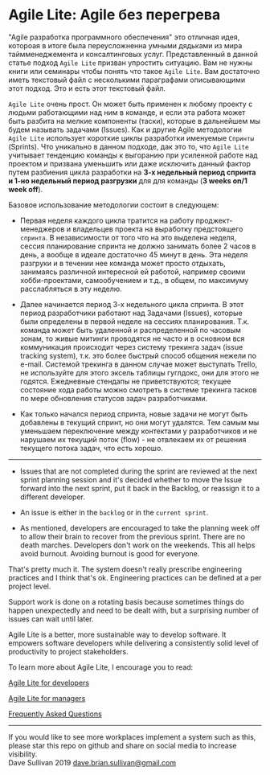 # Agile Lite: Agile без перегрева

"Agile разработка программного обеспечения" это отличная идея, котороая в итоге была переусложненна умными дядьками из мира таймменеджемента и консалтинговых услуг. Представленный в данной статье подход `Agile Lite` призван упростить ситуацию. Вам не нужны книги или семинары чтобы понять что такое `Agile Lite`. Вам достаточно иметь текстовый файл с несколькими параграфами описывающими этот подход. Это и есть этот текстовый файл.

`Agile Lite` очень прост. Он может быть применен к любому проекту с людьми работающими над ним в команде, и если эта работа может быть разбита на мелкие компоненты (таски), которые в дальнейшем мы будем называть задачами (Issues). Как и другие Agile методологии `Agile Lite` использует короткие циклы разработки именуемые `Спринты` (Sprints). Что уникально в данном подходе, дак это то, что `Agile Lite` учитывает тенденцию команды к выгоранию при усиленной работе над проектом и призвана уменьшить или даже исключить данный фактор путем разбиения цикла разработки на **3-х недельный период спринта и 1-но недельный период разгрузки** для для команды (**3 weeks on/1 week off**).


Базовое использование методологии состоит в следующем:

* Первая неделя каждого цикла тратится на работу проджект-менеджеров и владельцев проекта на выработку предстоящего `спринта`. В независимости от того что на это выделена неделя, сессия планирование спринта не должно занимать более 2 часов в день, а вообще в идеале достаточно 45 минут в день. Эта неделя разгруки и в течении нее команда может просто отдыхать, занимаясь различной интересной ей работой, например своими хобби-проектами, самообучением и т.д., в общем, по максимуму расслабляться в эту неделю.

* Далее начинается период 3-х недельного цикла спринта. В этот период разработчики работают над Задачами (Issues), которые были определены в первой неделе на сессиях планирования. Т.к. команда может быть удаленной и распределенной по часовым зонам, то живые митинги проводятся не часто и в основном вся коммуникация происходит через систему трекинга задач (issue tracking system), т.к. это более быстрый способ общения нежели по e-mail. Системой трекинга в данном случае может выступать Trello, не используйте для этого эксель таблицы гуглдокс, они для этого не годятся. Ежедневные стендапы не приветствуются; текущее состояние хода работы можно смотреть в системе трекинга тасков по мере обновления статусов задач разработчиками.

* Как только начался период спринта, новые задачи не могут быть добавлены в текущий спринт, но они могут удалятся. Тем самым мы уменьшаем переключение между контектами у разработчиков и не нарушаем их текущий поток (flow) - не отвлекаем их от решения текущего потока задач, что есть хорошо.

----
* Issues that are not completed during the sprint are reviewed at the next sprint planning session and it's decided whether to move the Issue forward into the next sprint, put it back in the Backlog, or reassign it to a different developer.

* An issue is either in the `backlog` or in the `current sprint`.

* As mentioned, developers are encouraged to take the planning week off to allow their brain to recover from the previous sprint. There are no death marches. Developers don't work on the weekends. This all helps avoid burnout. Avoiding burnout is good for everyone.

That's pretty much it. The system doesn't really prescribe engineering practices and I think that's ok. Engineering practices can be defined at a per project level.

Support work is done on a rotating basis because sometimes things do happen unexpectedly and need to be dealt with, but a surprising number of issues can wait until later.

Agile Lite is a better, more sustainable way to develop software. It empowers software developers while delivering a consistently solid level of productivity to project stakeholders.

To learn more about Agile Lite, I encourage you to read:

[Agile Lite for developers](agile_lite_for_developers.md)

[Agile Lite for managers](agile_lite_for_managers.md)

[Frequently Asked Questions](faq.md)


---
If you would like to see more workplaces implement a system such as this, please star this repo on github and share on social media to increase visibility.  
Dave Sullivan 2019 dave.brian.sullivan@gmail.com
